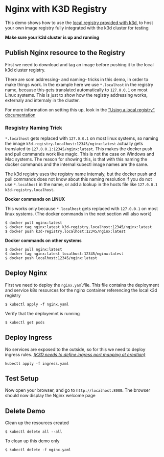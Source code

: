 # Nginx with K3D Registry

This demo shows how to use the [local registry provided with k3d](https://k3d.io/v5.3.0/usage/registries/#using-k3d-managed-registries), to host your own image registry fully integrated with the k3d cluster for testing

**Make sure your k3d cluster is up and running**

## Publish Nginx resource to the Registry

First we need to download and tag an image before pushing it to the local k3d cluster registry.

There are som addressing- and naming- tricks in this demo, in order to make things work. In the example here we use `*.localhost` in the registry name, because this gets translated automatically to `127.0.0.1` on most Linux systems. This is just to show how the registry addressing works, externaly and internaly in the cluster.

For more information on setting this up, look in the ["Using a local registry" documentation](https://k3d.io/v5.3.0/usage/registries/#using-a-local-registry)

### Resgistry Naming Trick

`*.localhost` gets replaced with `127.0.0.1` on most linux systems, so naming the image `k3d-registry.localhost:12345/nginx:latest` actually gets translated to `127.0.0.1:12345/nginx:latest`. This makes the docker push and pull commands work like magic. This is not the case on Windows and Mac systems. The reason for showing this, is that with this naming the docker commands and the internal kubectl image names are the same.

The k3d registry uses the registry name internaly, but the docker push and pull commands does not know about this naming resolution if you do not use `*.localhost` in the name, or add a lookup in the hosts file like `127.0.0.1   k3d-registry.localhost`.

**Docker commands on LINUX**

This works only because `*.localhost` gets replaced with `127.0.0.1` on most linux systems. (The docker commands in the next section will also work)

    $ docker pull nginx:latest
    $ docker tag nginx:latest k3d-registry.localhost:12345/nginx:latest
    $ docker push k3d-registry.localhost:12345/nginx:latest

**Docker commands on other systems**

    $ docker pull nginx:latest
    $ docker tag nginx:latest localhost:12345/nginx:latest
    $ docker push localhost:12345/nginx:latest

## Deploy Nginx

First we need to deploy the `nginx.yaml`file. This file contains the deployment and service k8s resources for the nginx container referencing the local k3d registry

    $ kubectl apply -f nginx.yaml

Verify that the deployemnt is running

    $ kubectl get pods

## Deploy Ingress

No services are exposed to the outside, so for this we need to deploy ingress rules.
[_(K3D needs to define ingress port mapping at creation)_](https://k3d.io/v5.3.0/usage/exposing_services/)

    kubectl apply -f ingress.yaml

## Test Setup

Now open your browser, and go to `http://localhost:8080`. The browser should now display the Nginx welcome page

## Delete Demo

Clean up the resources created

    $ kubectl delete all --all

To clean up this demo only

    $ kubectl delete -f nginx.yaml
